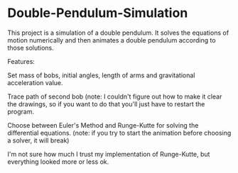 # Double-Pendulum-Simulation
This project is a simulation of a double pendulum. It solves the equations of motion numerically and then animates a double pendulum according to those solutions.

Features:

Set mass of bobs, initial angles, length of arms and gravitational acceleration value.

Trace path of second bob (note: I couldn't figure out how to make it clear the drawings, so if you want to do that you'll just have to restart the program.

Choose between Euler's Method and Runge-Kutte for solving the differential equations. (note: if you try to start the animation before choosing a solver, it will break)

I'm not sure how much I trust my implementation of Runge-Kutte, but everything looked more or less ok.
